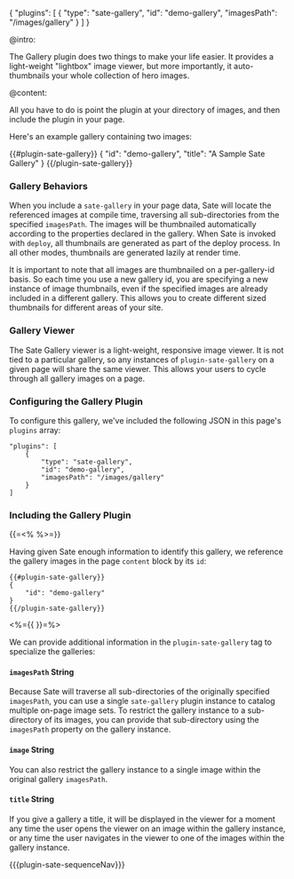 {
    "plugins": [
        {
            "type": "sate-gallery",
            "id": "demo-gallery",
            "imagesPath": "/images/gallery"
        }
    ]
}

@intro:

The Gallery plugin does two things to make your life easier. It provides a light-weight "lightbox" image viewer, but more importantly, it auto-thumbnails your whole collection of hero images.


@content:

All you have to do is point the plugin at your directory of images, and then include the plugin in your page.

Here's an example gallery containing two images:

{{#plugin-sate-gallery}}
{
    "id": "demo-gallery",
    "title": "A Sample Sate Gallery"
}
{{/plugin-sate-gallery}}

### Gallery Behaviors

When you include a `sate-gallery` in your page data, Sate will locate the referenced images at compile time, traversing all sub-directories from the specified `imagesPath`. The images will be thumbnailed automatically according to the properties declared in the gallery. When Sate is invoked with `deploy`, all thumbnails are generated as part of the deploy process. In all other modes, thumbnails are generated lazily at render time.

It is important to note that all images are thumbnailed on a per-gallery-id basis. So each time you use a new gallery id, you are specifying a new instance of image thumbnails, even if the specified images are already included in a different gallery. This allows you to create different sized thumbnails for different areas of your site.

### Gallery Viewer

The Sate Gallery viewer is a light-weight, responsive image viewer. It is not tied to a particular gallery, so any instances of `plugin-sate-gallery` on a given page will share the same viewer. This allows your users to cycle through all gallery images on a page.

### Configuring the Gallery Plugin

To configure this gallery, we've included the following JSON in this page's `plugins` array:

    "plugins": [
        {
            "type": "sate-gallery",
            "id": "demo-gallery",
            "imagesPath": "/images/gallery"
        }
    ]


### Including the Gallery Plugin
{{=<% %>=}}

Having given Sate enough information to identify this gallery, we reference the gallery images in the page `content` block by its `id`:

    {{#plugin-sate-gallery}}
    {
        "id": "demo-gallery"
    }
    {{/plugin-sate-gallery}}


<%={{ }}=%>

We can provide additional information in the `plugin-sate-gallery` tag to specialize the galleries:

#### `imagesPath` <span class="type string">String</span>

Because Sate will traverse all sub-directories of the originally specified `imagesPath`, you can use a single `sate-gallery` plugin instance to catalog multiple on-page image sets. To restrict the gallery instance to a sub-directory of its images, you can provide that sub-directory using the `imagesPath` property on the gallery instance.

#### `image` <span class="type string">String</span>

You can also restrict the gallery instance to a single image within the original gallery `imagesPath`.

#### `title` <span class="type string">String</span>

If you give a gallery a title, it will be displayed in the viewer for a moment any time the user opens the viewer on an image within the gallery instance, or any time the user navigates in the viewer to one of the images within the gallery instance.





{{{plugin-sate-sequenceNav}}}
    
